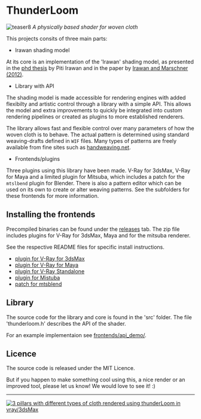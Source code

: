ThunderLoom
===
![teaser8](https://cloud.githubusercontent.com/assets/116268/18617674/92d092c4-7dd5-11e6-9e2d-04d64c712c40.png)
*A physically based shader for woven cloth*

This projects consits of three main parts:

* Irawan shading model

At its core is an implementation of the 'Irawan' shading model, as presented in
the [phd thesis](http://www.cs.cornell.edu/~srm/publications/IrawanThesis.pdf)
by Piti Irawan and in the paper by 
[Irawan and Marschner (2012)](http://www.cs.cornell.edu/~srm/publications/TOG12-cloth.html).

* Library with API

The shading model is made accessible for rendering engines with added
flexibilty and artistic control through a library with a simple API. This 
allows the model and extra improvements to quickly be integrated into custom
rendering pipelines or created as plugins to more established renderers.

The library allows fast and flexible control over many parameters of how the
woven cloth is to behave. The actual pattern is determined using standard 
weaving-drafts defined in `WIF` files.
Many types of patterns are freely available from fine sites
such as [handweaving.net](http://handweaving.net).

* Frontends/plugins

Three plugins using this library have been made. V-Ray for 3dsMax, 
V-Ray for Maya and a limited plugin for Mitsuba, which includes a patch for the
`mtslbend` plugin for Blender. There is also a pattern editor
which can be used on its own to create or alter weaving patterns.
See the subfolders for these frontends for
more information. 

## Installing the frontends
Precompiled binaries can be found under the [releases](https://github.com/vidarn/ThunderLoom/releases) tab. The zip file
includes plugins for V-Ray for 3dsMax, Maya and for the mitsuba renderer.

See the respective README files for specific install instructions.

* [plugin for V-Ray for 3dsMax](https://github.com/vidarn/ThunderLoom/tree/master/frontends/vray3dsMax)
* [plugin for V-Ray for Maya](https://github.com/vidarn/ThunderLoom/tree/master/frontends/vraymaya)
* [plugin for V-Ray Standalone](https://github.com/vidarn/ThunderLoom/tree/master/frontends/vray)
* [plugin for Mistuba](https://github.com/vidarn/ThunderLoom/tree/master/frontends/mitsuba)
* [patch for mtsblend](https://github.com/vidarn/ThunderLoom/tree/master/frontends/mitsuba/blender_mtsblend)

## Library
The source code for the library and core is found in the 'src' folder. 
The file 'thunderloom.h' describes the API of the shader.

For an example implementaion see [frontends/api_demo/](https://github.com/vidarn/ThunderLoom/tree/master/frontends/api_demo).

## Licence
The source code is released under the MIT Licence.

But if you happen to make something cool using this, a nice render or an 
improved tool, please let us know! We would love to see it! :)

---
[![3 pillars with different types of cloth rendered using thunderLoom in vray/3dsMax](https://cloud.githubusercontent.com/assets/116268/22116260/3cb6fe54-de70-11e6-9d68-91ce3ddc4cb8.png)](https://cloud.githubusercontent.com/assets/116268/22116160/eef3283c-de6f-11e6-9c51-76b47e08fd79.png)
